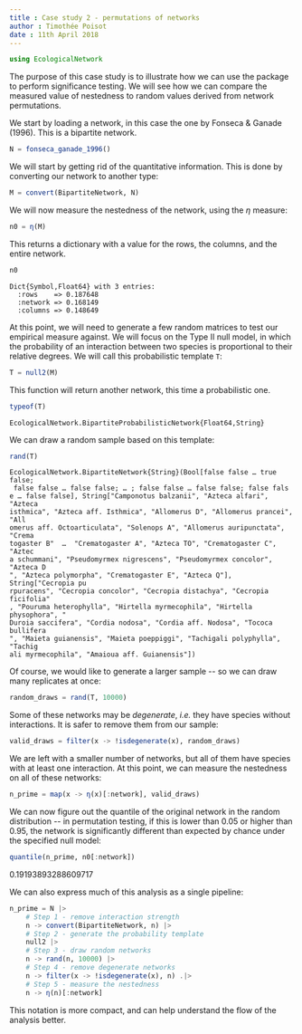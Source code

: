 ```yaml
---
title : Case study 2 - permutations of networks
author : Timothée Poisot
date : 11th April 2018
---
```


````julia
using EcologicalNetwork
````





The purpose of this case study is to illustrate how we can use the package to
perform significance testing. We will see how we can compare the measured
value of nestedness to random values derived from network permutations.



We start by loading a network, in this case the one by Fonseca & Ganade
(1996). This is a bipartite network.

````julia
N = fonseca_ganade_1996()
````




We will start by getting rid of the quantitative information. This is done by
converting our network to another type:

````julia
M = convert(BipartiteNetwork, N)
````





We will now measure the nestedness of the network, using the $\eta$ measure:

````julia
n0 = η(M)
````




This returns a dictionary with a value for the rows, the columns, and the
entire network.

````julia
n0
````


````
Dict{Symbol,Float64} with 3 entries:
  :rows    => 0.187648
  :network => 0.168149
  :columns => 0.148649
````




At this point, we will need to generate a few random matrices to test our
empirical measure against. We will focus on the Type II null model, in which
the probability of an interaction between two species is proportional to
their relative degrees. We will call this probabilistic template `T`:

````julia
T = null2(M)
````





This function will return another network, this time a probabilistic one.

````julia
typeof(T)
````


````
EcologicalNetwork.BipartiteProbabilisticNetwork{Float64,String}
````





We can draw a random sample based on this template:

````julia
rand(T)
````


````
EcologicalNetwork.BipartiteNetwork{String}(Bool[false false … true false;
 false false … false false; … ; false false … false false; false fals
e … false false], String["Camponotus balzanii", "Azteca alfari", "Azteca 
isthmica", "Azteca aff. Isthmica", "Allomerus D", "Allomerus prancei", "All
omerus aff. Octoarticulata", "Solenops A", "Allomerus auripunctata", "Crema
togaster B"  …  "Crematogaster A", "Azteca TO", "Crematogaster C", "Aztec
a schummani", "Pseudomyrmex nigrescens", "Pseudomyrmex concolor", "Azteca D
", "Azteca polymorpha", "Crematogaster E", "Azteca Q"], String["Cecropia pu
rpuracens", "Cecropia concolor", "Cecropia distachya", "Cecropia ficifolia"
, "Pouruma heterophylla", "Hirtella myrmecophila", "Hirtella physophora", "
Duroia saccifera", "Cordia nodosa", "Cordia aff. Nodosa", "Tococa bullifera
", "Maieta guianensis", "Maieta poeppiggi", "Tachigali polyphylla", "Tachig
ali myrmecophila", "Amaioua aff. Guianensis"])
````





Of course, we would like to generate a larger sample -- so we can draw many
replicates at once:

````julia
random_draws = rand(T, 10000)
````




Some of these networks may be *degenerate*, *i.e.* they have species without
interactions. It is safer to remove them from our sample:

````julia
valid_draws = filter(x -> !isdegenerate(x), random_draws)
````




We are left with a smaller number of networks, but all of them have species
with at least one interaction. At this point, we can measure the nestedness
on all of these networks:

````julia
n_prime = map(x -> η(x)[:network], valid_draws)
````




We can now figure out the quantile of the original network in the random
distribution -- in permutation testing, if this is lower than 0.05 or higher
than 0.95, the network is significantly different than expected by chance
under the specified null model:

````julia
quantile(n_prime, n0[:network])
````



0.19193893288609717


We can also express much of this analysis as a single pipeline:

````julia
n_prime = N |>
    # Step 1 - remove interaction strength
    n -> convert(BipartiteNetwork, n) |>
    # Step 2 - generate the probability template
    null2 |>
    # Step 3 - draw random networks
    n -> rand(n, 10000) |>
    # Step 4 - remove degenerate networks
    n -> filter(x -> !isdegenerate(x), n) .|>
    # Step 5 - measure the nestedness
    n -> η(n)[:network]
````




This notation is more compact, and can help understand the flow of the
analysis better.
